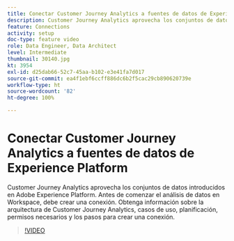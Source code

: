```yaml
---
title: Conectar Customer Journey Analytics a fuentes de datos de Experience Platform
description: Customer Journey Analytics aprovecha los conjuntos de datos introducidos en Adobe Experience Platform. Antes de comenzar el análisis de datos en Workspace, debe crear una conexión.
feature: Connections
activity: setup
doc-type: feature video
role: Data Engineer, Data Architect
level: Intermediate
thumbnail: 30140.jpg
kt: 3954
exl-id: d25dab66-52c7-45aa-b102-e3e41fa7d017
source-git-commit: ea4f1ebf6ccff886dc6b2f5cac29cb890620739e
workflow-type: ht
source-wordcount: '82'
ht-degree: 100%

---
```


# Conectar Customer Journey Analytics a fuentes de datos de Experience Platform

Customer Journey Analytics aprovecha los conjuntos de datos introducidos en Adobe Experience Platform. Antes de comenzar el análisis de datos en Workspace, debe crear una conexión. Obtenga información sobre la arquitectura de Customer Journey Analytics, casos de uso, planificación, permisos necesarios y los pasos para crear una conexión.

>[!VIDEO](https://video.tv.adobe.com/v/30140/?quality=12&learn=on)
